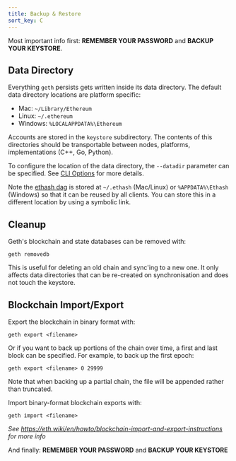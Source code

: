```yaml
---
title: Backup & Restore
sort_key: C
---
```


Most important info first: **REMEMBER YOUR PASSWORD** and **BACKUP YOUR KEYSTORE**.

## Data Directory

Everything `geth` persists gets written inside its data directory. The default data
directory locations are platform specific:

* Mac: `~/Library/Ethereum`
* Linux: `~/.ethereum`
* Windows: `%LOCALAPPDATA%\Ethereum`

Accounts are stored in the `keystore` subdirectory. The contents of this directories
should be transportable between nodes, platforms, implementations (C++, Go, Python).

To configure the location of the data directory, the `--datadir` parameter can be
specified. See [CLI Options](../interface/command-line-options) for more details.

Note the [ethash dag](../interface/mining) is stored at `~/.ethash` (Mac/Linux) or
`%APPDATA%\Ethash` (Windows) so that it can be reused by all clients. You can store this
in a different location by using a symbolic link.

## Cleanup

Geth's blockchain and state databases can be removed with:

```
geth removedb
```

This is useful for deleting an old chain and sync'ing to a new one. It only affects data
directories that can be re-created on synchronisation and does not touch the keystore.

## Blockchain Import/Export

Export the blockchain in binary format with:

```
geth export <filename>
```

Or if you want to back up portions of the chain over time, a first and last block can be
specified. For example, to back up the first epoch:

```
geth export <filename> 0 29999
```

Note that when backing up a partial chain, the file will be appended rather than
truncated.

Import binary-format blockchain exports with:

```
geth import <filename>
```

_See https://eth.wiki/en/howto/blockchain-import-and-export-instructions for more info_


And finally: **REMEMBER YOUR PASSWORD** and **BACKUP YOUR KEYSTORE**
